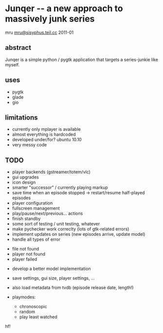 Junqer -- a new approach to massively junk series
=================================================

mru <mru@sisyphus.teil.cc>
2011-01



abstract
--------

Junqer is a simple python / pygtk application that targets a
series-junkie like myself.


uses
----

  * pygtk
  * glade
  * gio

limitations
-----------

  * currently only mplayer is available
  * almost everything is hardcoded
  * developed under/for? ubuntu 10.10
  * very messy code

TODO
----

  * player backends (gstreamer/totem/vlc)
  * gui upgrades 
  * icon design
  * smarter "successor" / currently playing markup
  * save time when an episode stopped -> restart/resume half-played episodes  
  * player configuration
  * fullscreen management
  * play/pause/next/previous... actions
  * finish standby
  * some sort of testing / unit testing, whatever
  * make pychecker work correclty (lots of gtk-related errors)
  * implement updates on series (new episodes arrive, update model)
  * handle all types of error
   - file not found
   - player not found
   - player failed
  * develop a better model implementation
  * save settings, gui size, player settings, ...
  * also load metadata from tvdb (episode release date, length!)

  * playmodes:
    - chronoscopic
    - random
    - play least watched

hf!
